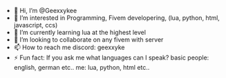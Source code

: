 - 👋 Hi, I’m @Geexxykee
- 👀 I’m interested in Programming, Fivem developering, (lua, python, html, javascript, ccs)
- 🌱 I’m currently learning lua at the highest level
- 💞️ I’m looking to collaborate on any fivem with server
- 📫 How to reach me discord: geexxyke
- ⚡ Fun fact: If you ask me what languages can I speak? basic people: english, german etc.. me: lua, python, html etc..



